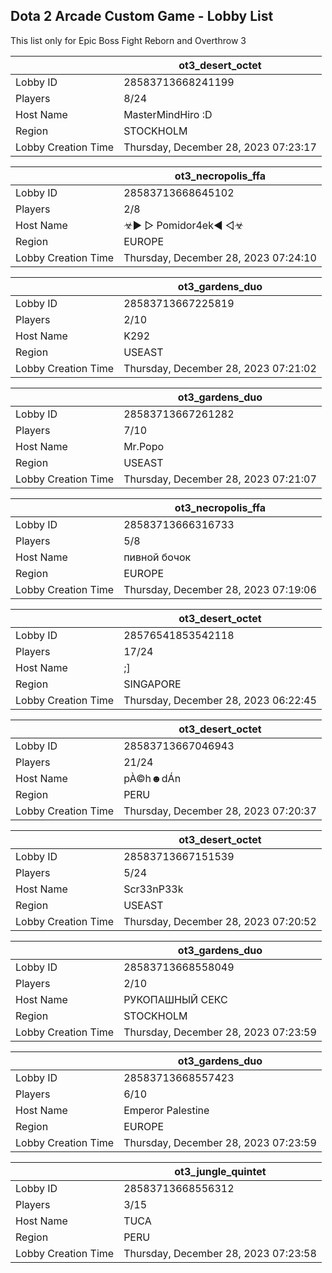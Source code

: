 ## Dota 2 Arcade Custom Game - Lobby List

This list only for Epic Boss Fight Reborn and Overthrow 3

|  | ot3_desert_octet |
| ------ | ------ |
| Lobby ID | 28583713668241199 |
| Players | 8/24 |
| Host Name | MasterMindHiro :D |
| Region | STOCKHOLM |
| Lobby Creation Time | Thursday, December 28, 2023 07:23:17 |


|  | ot3_necropolis_ffa |
| ------ | ------ |
| Lobby ID | 28583713668645102 |
| Players | 2/8 |
| Host Name | ☣▶ ▷ Pomidor4ek◀ ◁☣ |
| Region | EUROPE |
| Lobby Creation Time | Thursday, December 28, 2023 07:24:10 |


|  | ot3_gardens_duo |
| ------ | ------ |
| Lobby ID | 28583713667225819 |
| Players | 2/10 |
| Host Name | K292 |
| Region | USEAST |
| Lobby Creation Time | Thursday, December 28, 2023 07:21:02 |


|  | ot3_gardens_duo |
| ------ | ------ |
| Lobby ID | 28583713667261282 |
| Players | 7/10 |
| Host Name | Mr.Popo |
| Region | USEAST |
| Lobby Creation Time | Thursday, December 28, 2023 07:21:07 |


|  | ot3_necropolis_ffa |
| ------ | ------ |
| Lobby ID | 28583713666316733 |
| Players | 5/8 |
| Host Name | пивной бочок |
| Region | EUROPE |
| Lobby Creation Time | Thursday, December 28, 2023 07:19:06 |


|  | ot3_desert_octet |
| ------ | ------ |
| Lobby ID | 28576541853542118 |
| Players | 17/24 |
| Host Name | ;] |
| Region | SINGAPORE |
| Lobby Creation Time | Thursday, December 28, 2023 06:22:45 |


|  | ot3_desert_octet |
| ------ | ------ |
| Lobby ID | 28583713667046943 |
| Players | 21/24 |
| Host Name | pÀ©h☻dÁn |
| Region | PERU |
| Lobby Creation Time | Thursday, December 28, 2023 07:20:37 |


|  | ot3_desert_octet |
| ------ | ------ |
| Lobby ID | 28583713667151539 |
| Players | 5/24 |
| Host Name | Scr33nP33k |
| Region | USEAST |
| Lobby Creation Time | Thursday, December 28, 2023 07:20:52 |


|  | ot3_gardens_duo |
| ------ | ------ |
| Lobby ID | 28583713668558049 |
| Players | 2/10 |
| Host Name | РУКОПАШНЫЙ СЕКС |
| Region | STOCKHOLM |
| Lobby Creation Time | Thursday, December 28, 2023 07:23:59 |


|  | ot3_gardens_duo |
| ------ | ------ |
| Lobby ID | 28583713668557423 |
| Players | 6/10 |
| Host Name | Emperor Palestine |
| Region | EUROPE |
| Lobby Creation Time | Thursday, December 28, 2023 07:23:59 |


|  | ot3_jungle_quintet |
| ------ | ------ |
| Lobby ID | 28583713668556312 |
| Players | 3/15 |
| Host Name | TUCA |
| Region | PERU |
| Lobby Creation Time | Thursday, December 28, 2023 07:23:58 |


